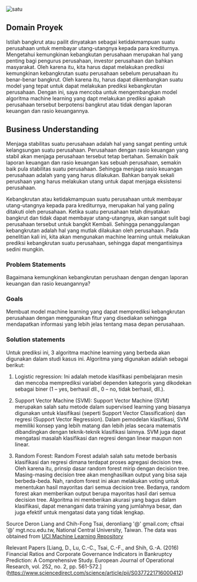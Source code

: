 ![satu](https://github.com/RaisGG/Company_Bankruptcy_Prediction/blob/main/Bnkcrupt.jpg)

## Domain Proyek

Istilah bangkrut atau pailit dinyatakan sebagai ketidakmampuan suatu perusahaan untuk membayar utang-utangnya kepada para krediturnya. Mengetahui kemungkinan kebangkutan perusahaan merupakan hal yang penting bagi pengurus perusahaan, investor perusahaan dan bahkan masyarakat. Oleh karena itu, kita harus dapat melakukan prediksi kemungkinan kebangkrutan suatu perusahaan sebelum perusahaan itu benar-benar bangkrut. Oleh karena itu, harus dapat dikembangkan suatu model yang tepat untuk dapat melakukan prediksi kebangkrutan perusahaan. Dengan ini, saya mencoba untuk mengembangkan model algoritma machine learning yang dapt melakukan prediksi apakah perusahaan tersebut berpotensi bangkrut atau tidak dengan laporan keuangan dan rasio keuangannya.

## Business Understanding

Menjaga stabilitas suatu perusahaan adalah hal yang sangat penting untuk kelangsungan suatu perusahaan. Perusahaan dengan rasio keuangan yang stabil akan menjaga perusahaan tersebut tetap bertahan. Semakin baik laporan keuangan dan rasio keuangan kas sebuah perusahaan, semakin baik pula stabilitas suatu perusahaan. Sehingga menjaga rasio keuangan perusahaan adalah yang yang harus dilakukan. Bahkan banyak sekali perushaan yang harus melakukan utang untuk dapat menjaga eksistensi perusahaan.

Kebangkrutan atau ketidakmampuan suatu perusahaan untuk membayar utang-utangnya kepada para krediturnya, merupakan hal yang paling ditakuti oleh perusahaan. Ketika suatu perusahaan telah dinyatakan bangkrut dan tidak dapat membayar utang-utangnya, akan sangat sulit bagi perusahaan tersebut untuk bangkit Kembali. Sehingga penanggulangan kebangkrutan adalah hal yang mutlak dilakukan oleh perusahaan. Pada penelitian kali ini, kita akan mengunakan machine learning untuk melakukan prediksi kebangkrutan suatu perusahaan, sehingga dapat mengantisinya sedini mungkin.


### Problem Statements
Bagaimana kemungkinan kebangkrutan perushaan dengan dengan laporan keuangan dan rasio keuangannya?  

### Goals

Membuat model machine learning yang dapat memprediksi kebangkrutan perusahaan dengan menggunakan fitur yang disediakan sehingga mendapatkan informasi yang lebih jelas tentang masa depan perusahaan.

### Solution statements

Untuk prediksi ini, 3 algoritma machine learning yang berbeda akan digunakan dalam studi kasus ini. Algoritma yang digunakan adalah sebagai berikut:

1. Logistic regression: Ini adalah metode klasifikasi pembelajaran mesin dan mencoba memprediksi variabel dependen kategoris yang dikodekan sebagai biner (1 – yes, berhasil dll., 0 – no, tidak berhasil, dll.). 

2. Support Vector Machine (SVM): Support Vector Machine (SVM) merupakan salah satu metode dalam supervised learning yang biasanya digunakan untuk klasifikasi (seperti Support Vector Classification) dan regresi (Support Vector Regression). Dalam pemodelan klasifikasi, SVM memiliki konsep yang lebih matang dan lebih jelas secara matematis dibandingkan dengan teknik-teknik klasifikasi lainnya. SVM juga dapat mengatasi masalah klasifikasi dan regresi dengan linear maupun non linear.

3. Random Forest: Random Forest adalah salah satu metode berbasis klasifikasi dan regresi dimana terdapat proses agregasi decision tree. Oleh karena itu, prinsip dasar random forest mirip dengan decision tree. Masing-masing decision tree akan menghasilkan output yang bisa saja berbeda-beda. Nah, random forest ini akan melakukan voting untuk menentukan hasil mayoritas dari semua decision tree. Bedanya, random forest akan memberikan output berupa mayoritas hasil dari semua decision tree. Algoritma ini memberikan akurasi yang bagus dalam klasifikasi, dapat menangani data training yang jumlahnya besar, dan juga efektif untuk mengatasi data yang tidak lengkap.



Source
Deron Liang and Chih-Fong Tsai, deronliang '@' gmail.com; cftsai '@' mgt.ncu.edu.tw, National Central University, Taiwan.
The data was obtained from 
[UCI Machine Learning Repository](https://archive.ics.uci.edu/ml/datasets/Taiwanese+Bankruptcy+Prediction/)

Relevant Papers
[Liang, D., Lu, C.-C., Tsai, C.-F., and Shih, G.-A. (2016) Financial Ratios and Corporate Governance Indicators in Bankruptcy Prediction: A Comprehensive Study. European Journal of Operational Research, vol. 252, no. 2, pp. 561-572.] (https://www.sciencedirect.com/science/article/pii/S0377221716000412)
